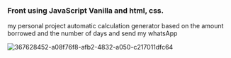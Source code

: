 ### Front using JavaScript Vanilla and html, css.

my personal project automatic calculation generator based on the amount borrowed and the number of days and send my whatsApp

![367628452-a08f76f8-afb2-4832-a050-c217011dfc64](https://github.com/user-attachments/assets/35208a52-a85d-4612-a2ca-ab5d2fe6bdb0)

